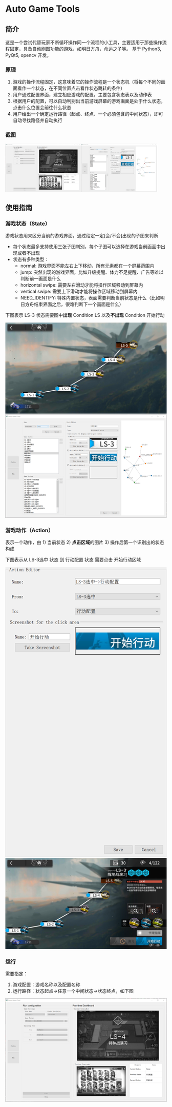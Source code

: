 # Auto Game Tools

## 简介

这是一个尝试代替玩家不断循环操作同一个流程的小工具，主要适用于那些操作流程固定，具备自动刷图功能的游戏，如明日方舟，命运之子等。
基于 Python3, PyQt5, opencv 开发。

### 原理

1. 游戏的操作流程固定，这意味着它的操作流程是一个状态机（将每个不同的画面看作一个状态，在不同位置点击看作状态跳转的条件）
2. 用户通过配置界面，建立相应游戏的配置，主要包含状态表以及动作表
3. 根据用户的配置，可以自动判别出当前游戏屏幕的游戏画面是处于什么状态，点击什么位置会前往什么状态
4. 用户给出一个确定运行路径（起点、终点、一个必须包含的中间状态），即可自动寻找路径并自动执行

### 截图

<p float="left">
  <img src="https://github.com/SeptemberHX/AutoGameTools/blob/master/screenshot/Arknights.png?raw=true"  width="47%"/><img src="https://github.com/SeptemberHX/AutoGameTools/blob/master/screenshot/config.png?raw=true"  width="47%"/>
</p>

## 使用指南

### 游戏状态（State）

游戏状态用来区分当前的游戏界面，通过给定一定[会/不会]出现的子图来判断

* 每个状态最多支持使用三张子图判别，每个子图可以选择在游戏当前画面中出现或者不出现
* 状态有多种类型：
  * normal: 游戏界面不能左右上下移动，所有元素都在一个屏幕范围内
  * jump: 突然出现的游戏界面，比如升级提醒、体力不足提醒、广告等难以判断前一画面是什么
  * horizontal swipe: 需要左右滑动才能将操作区域移动到屏幕内
  * vertical swipe: 需要上下滑动才能将操作区域移动到屏幕内
  * NEED_IDENTIFY: 特殊内置状态，表面需要判断当前状态是什么（比如明日方舟结束界面之后，很难判断下一个画面是什么）

下图表示 LS-3 状态需要图中**出现** Condition LS 以及**不出现** Condition 开始行动

![](https://github.com/SeptemberHX/AutoGameTools/blob/master/screenshot/战斗演习.png?raw=true)![](https://github.com/SeptemberHX/AutoGameTools/blob/master/screenshot/config.png?raw=true)

### 游戏动作（Action）

表示一个动作，由 1) 当前状态 2) **点击区域**的图片 3) 操作后第一个识别出的状态 构成

下图表示从 LS-3选中 状态 到 行动配置 状态 需要点击 开始行动区域

![](https://github.com/SeptemberHX/AutoGameTools/blob/master/screenshot/action_1.png?raw=true)![](https://github.com/SeptemberHX/AutoGameTools/blob/master/screenshot/LS-3-selected.png?raw=true)

### 运行

需要指定：
1. 游戏配置：游戏名称以及配置名称
2. 运行路径：状态起点->任意一个中间状态->状态终点，如下图

![](https://github.com/SeptemberHX/AutoGameTools/blob/master/screenshot/Arknights.png?raw=true)
